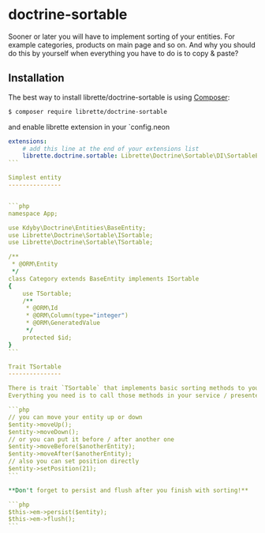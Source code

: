 # doctrine-sortable

Sooner or later you will have to implement sorting of your entities.
For example categories, products on main page and so on. And why you should do this by yourself when everything you have to do is to copy & paste?


Installation
-----------

The best way to install librette/doctrine-sortable is using [Composer](http://getcomposer.org/):

```sh
$ composer require librette/doctrine-sortable
```

and enable librette extension in your `config.neon
````yml
extensions:
	# add this line at the end of your extensions list
	librette.doctrine.sortable: Librette\Doctrine\Sortable\DI\SortableExtension
```

Simplest entity
---------------


```php
namespace App;

use Kdyby\Doctrine\Entities\BaseEntity;
use Librette\Doctrine\Sortable\ISortable;
use Librette\Doctrine\Sortable\TSortable;

/**
 * @ORM\Entity
 */
class Category extends BaseEntity implements ISortable
{
	use TSortable;
	/**
	 * @ORM\Id
	 * @ORM\Column(type="integer")
	 * @ORM\GeneratedValue
	 */
	protected $id;
}
```

Trait TSortable
---------------

There is trait `TSortable` that implements basic sorting methods to your entity.
Everything you need is to call those methods in your service / presenter.

```php
// you can move your entity up or down
$entity->moveUp();
$entity->moveDown();
// or you can put it before / after another one
$entity->moveBefore($anotherEntity);
$entity->moveAfter($anotherEntity);
// also you can set position directly
$entity->setPosition(21);
```

**Don't forget to persist and flush after you finish with sorting!**

```php
$this->em->persist($entity);
$this->em->flush();
```
